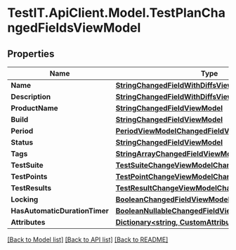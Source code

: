 # TestIT.ApiClient.Model.TestPlanChangedFieldsViewModel

## Properties

Name | Type | Description | Notes
------------ | ------------- | ------------- | -------------
**Name** | [**StringChangedFieldWithDiffsViewModel**](StringChangedFieldWithDiffsViewModel.md) |  | [optional] 
**Description** | [**StringChangedFieldWithDiffsViewModel**](StringChangedFieldWithDiffsViewModel.md) |  | [optional] 
**ProductName** | [**StringChangedFieldViewModel**](StringChangedFieldViewModel.md) |  | [optional] 
**Build** | [**StringChangedFieldViewModel**](StringChangedFieldViewModel.md) |  | [optional] 
**Period** | [**PeriodViewModelChangedFieldViewModel**](PeriodViewModelChangedFieldViewModel.md) |  | [optional] 
**Status** | [**StringChangedFieldViewModel**](StringChangedFieldViewModel.md) |  | [optional] 
**Tags** | [**StringArrayChangedFieldViewModel**](StringArrayChangedFieldViewModel.md) |  | [optional] 
**TestSuite** | [**TestSuiteChangeViewModelChangedFieldViewModel**](TestSuiteChangeViewModelChangedFieldViewModel.md) |  | [optional] 
**TestPoints** | [**TestPointChangeViewModelChangedFieldViewModel**](TestPointChangeViewModelChangedFieldViewModel.md) |  | [optional] 
**TestResults** | [**TestResultChangeViewModelChangedFieldViewModel**](TestResultChangeViewModelChangedFieldViewModel.md) |  | [optional] 
**Locking** | [**BooleanChangedFieldViewModel**](BooleanChangedFieldViewModel.md) |  | [optional] 
**HasAutomaticDurationTimer** | [**BooleanNullableChangedFieldViewModel**](BooleanNullableChangedFieldViewModel.md) |  | [optional] 
**Attributes** | [**Dictionary&lt;string, CustomAttributeChangeModel&gt;**](CustomAttributeChangeModel.md) |  | [optional] 

[[Back to Model list]](../README.md#documentation-for-models) [[Back to API list]](../README.md#documentation-for-api-endpoints) [[Back to README]](../README.md)

